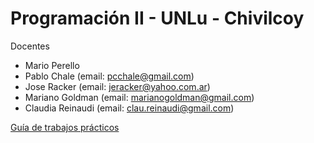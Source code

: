 # Programación II - UNLu - Chivilcoy

Docentes
* Mario Perello
* Pablo Chale (email: pcchale@gmail.com)
* Jose Racker (email: jeracker@yahoo.com.ar)
* Mariano Goldman (email: marianogoldman@gmail.com)
* Claudia Reinaudi (email: clau.reinaudi@gmail.com)

[Guía de trabajos prácticos](practicas/guia.md)
